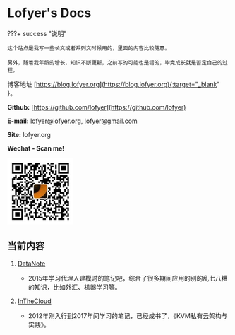 # Lofyer's Docs

???+ success "说明"

    这个站点是我写一些长文或者系列文时候用的，里面的内容比较随意。

    另外，随着我年龄的增长，知识不断更新，之前写的可能也是错的，毕竟成长就是否定自己的过程。

博客地址 [https://blog.lofyer.org](https://blog.lofyer.org){:target="_blank" }。

**Github:** [https://github.com/lofyer](https://github.com/lofyer)

**E-mail:** [lofyer@lofyer.org](mailto:lofyer@lofyer.org), [lofyer@gmail.com](mailto:lofyer@gmail.com)

**Site:** lofyer.org

**Wechat - Scan me!**

[![mmqrcode1425433594990](images/about/mmqrcode1425433594990-150x150.jpg)](http://blog.lofyer.org/about/mmqrcode1425433594990/)

## 当前内容

1. [DataNote](/datanote)
    * 2015年学习代理人建模时的笔记吧，综合了很多期间应用的别的乱七八糟的知识，比如外汇、机器学习等。

2. [InTheCloud](/inthecloud)
    * 2012年刚入行到2017年间学习的笔记，已经成书了，《KVM私有云架构与实践》。

